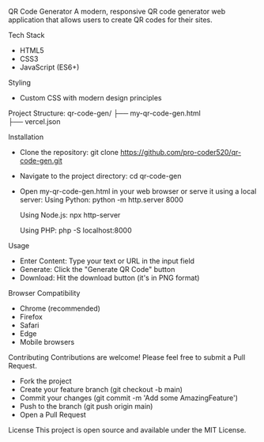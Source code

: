 QR Code Generator
A modern, responsive QR code generator web application that allows users to create QR codes for their sites.

Tech Stack
  - HTML5
  - CSS3
  - JavaScript (ES6+)

Styling 
  - Custom CSS with modern design principles

Project Structure: 
  qr-code-gen/
  ├── my-qr-code-gen.html          
  ├── vercel.json         

Installation
  - Clone the repository:
    git clone https://github.com/pro-coder520/qr-code-gen.git
    
  - Navigate to the project directory:
    cd qr-code-gen
    
  - Open my-qr-code-gen.html in your web browser or serve it using a local server:
      Using Python:
      python -m http.server 8000
    
      Using Node.js:
      npx http-server
    
      Using PHP:
      php -S localhost:8000
    
Usage
  - Enter Content: Type your text or URL in the input field
  - Generate: Click the "Generate QR Code" button
  - Download: Hit the download button (it's in PNG format)

Browser Compatibility
  - Chrome (recommended)
  - Firefox
  - Safari
  - Edge
  - Mobile browsers


Contributing
Contributions are welcome! Please feel free to submit a Pull Request.
  - Fork the project
  - Create your feature branch (git checkout -b main)
  - Commit your changes (git commit -m 'Add some AmazingFeature')
  - Push to the branch (git push origin main)
  - Open a Pull Request

License
This project is open source and available under the MIT License.
